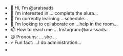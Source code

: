 - 👋 Hi, I’m @araissads
- 👀 I’m interested in ... complete the alura...
- 🌱 I’m currently learning ...schedule...
- 💞️ I’m looking to collaborate on ...help in the room...
- 📫 How to reach me ... Instagram:@araissads...
- 😄 Pronouns: ... she ...
- ⚡ Fun fact: ...I do administration...
- 

<!---
araissads/araissads is a ✨ special ✨ repository because its `README.md` (this file) appears on your GitHub profile.
You can click the Preview link to take a look at your changes.
--->
